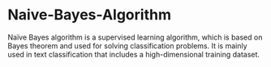 # Naive-Bayes-Algorithm
Naïve Bayes algorithm is a supervised learning algorithm, which is based on Bayes theorem and used for solving classification problems.
It is mainly used in text classification that includes a high-dimensional training dataset.
